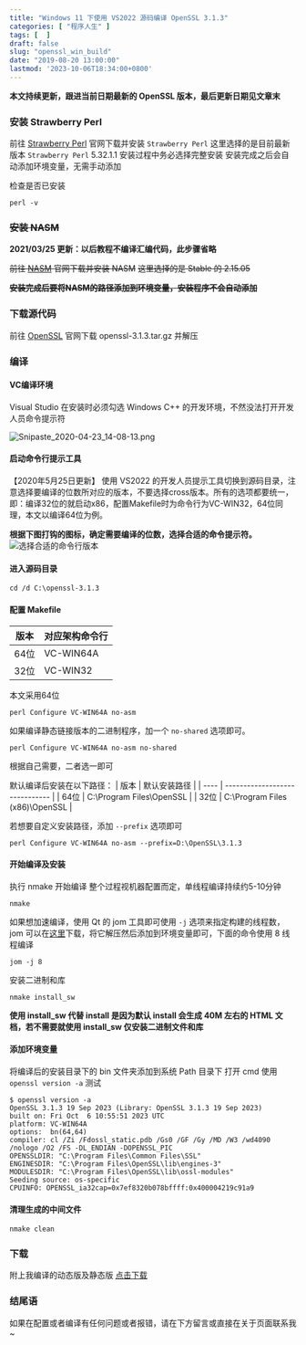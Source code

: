 ```yaml
---
title: "Windows 11 下使用 VS2022 源码编译 OpenSSL 3.1.3"
categories: [ "程序人生" ]
tags: [  ]
draft: false
slug: "openssl_win_build"
date: "2019-08-20 13:00:00"
lastmod: '2023-10-06T18:34:00+0800'
---
```


**本文持续更新，跟进当前日期最新的 OpenSSL 版本，最后更新日期见文章末**

### 安装 Strawberry Perl

前往 [Strawberry Perl][1] 官网下载并安装 `Strawberry Perl`
这里选择的是目前最新版本 `Strawberry Perl` 5.32.1.1
安装过程中务必选择完整安装
安装完成之后会自动添加环境变量，无需手动添加

检查是否已安装

```shell
perl -v
```

### ~~安装 NASM~~

**2021/03/25 更新：以后教程不编译汇编代码，此步骤省略**

~~前往 [NASM][2] 官网下载并安装 NASM~~
~~这里选择的是 Stable 的 2.15.05~~

~~**安装完成后要将NASM的路径添加到环境变量，安装程序不会自动添加**~~

### 下载源代码

前往 [OpenSSL][3] 官网下载 openssl-3.1.3.tar.gz 并解压

### 编译

#### VC编译环境

 Visual Studio 在安装时必须勾选 Windows C++ 的开发环境，不然没法打开开发人员命令提示符

![Snipaste_2020-04-23_14-08-13.png][4]

#### 启动命令行提示工具

【2020年5月25日更新】
 使用 VS2022 的开发人员提示工具切换到源码目录，注意选择要编译的位数所对应的版本，不要选择cross版本。所有的选项都要统一，即：编译32位的就启动x86，配置Makefile时为命令行为VC-WIN32，64位同理，本文以编译64位为例。


**根据下图打钩的图标，确定需要编译的位数，选择合适的命令提示符。**
![选择合适的命令行版本][5]

#### 进入源码目录

```shell
cd /d C:\openssl-3.1.3
```

#### 配置 Makefile

| 版本   | 对应架构命令行 |
| ----- | -------------- |
| 64位 | VC-WIN64A      |
| 32位 | VC-WIN32       |

本文采用64位

```shell
perl Configure VC-WIN64A no-asm
```

如果编译静态链接版本的二进制程序，加一个 `no-shared` 选项即可。

```shell
perl Configure VC-WIN64A no-asm no-shared
```

根据自己需要，二者选一即可

默认编译后安装在以下路径：
| 版本 | 默认安装路径             |
| ---- | ------------------------------ |
| 64位 | C:\\Program Files\\OpenSSL       |
| 32位 | C:\\Program Files (x86)\\OpenSSL |

若想要自定义安装路径，添加 `--prefix` 选项即可

```shell
perl Configure VC-WIN64A no-asm --prefix=D:\OpenSSL\3.1.3
```

#### 开始编译及安装

 执行 nmake 开始编译
整个过程视机器配置而定，单线程编译持续约5-10分钟

```shell
nmake
```

如果想加速编译，使用 Qt 的 jom 工具即可使用 `-j` 选项来指定构建的线程数， jom 可以在[这里](https://download.qt.io/official_releases/jom/)下载，将它解压然后添加到环境变量即可，下面的命令使用 8 线程编译

```shell
jom -j 8
```

安装二进制和库

```shell
nmake install_sw
```

**使用 install_sw 代替 install 是因为默认 install 会生成 40M 左右的 HTML 文档，若不需要就使用 install_sw 仅安装二进制文件和库**

#### 添加环境变量

将编译后的安装目录下的 bin 文件夹添加到系统 Path 目录下
打开 cmd 使用 `openssl version -a` 测试

```shell
$ openssl version -a
OpenSSL 3.1.3 19 Sep 2023 (Library: OpenSSL 3.1.3 19 Sep 2023)
built on: Fri Oct  6 10:55:51 2023 UTC
platform: VC-WIN64A
options:  bn(64,64)
compiler: cl /Zi /Fdossl_static.pdb /Gs0 /GF /Gy /MD /W3 /wd4090 /nologo /O2 /FS -DL_ENDIAN -DOPENSSL_PIC
OPENSSLDIR: "C:\Program Files\Common Files\SSL"
ENGINESDIR: "C:\Program Files\OpenSSL\lib\engines-3"
MODULESDIR: "C:\Program Files\OpenSSL\lib\ossl-modules"
Seeding source: os-specific
CPUINFO: OPENSSL_ia32cap=0x7ef8320b078bffff:0x400004219c91a9
```

#### 清理生成的中间文件

```shell
nmake clean
```

### 下载

附上我编译的动态版及静态版 [点击下载][6]

### 结尾语

如果在配置或者编译有任何问题或者报错，请在下方留言或直接在关于页面联系我~

  [1]: http://strawberryperl.com/
  [2]: https://www.nasm.us/
  [3]: https://www.openssl.org/source/
  [4]: https://cdn.rhyland.cn/usr/uploads/2020/04/504569709.png
  [5]: https://cdn.rhyland.cn/usr/uploads/2020/05/1835595688.jpg
  [6]: https://cdn.rhyland.cn/typecho/2021/09/01/OpenSSL-1.1.1l-windows_x86-64.zip
